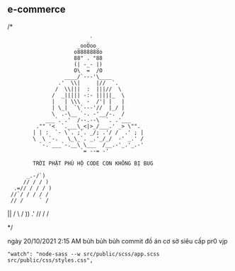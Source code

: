 ## e-commerce
/*
 
                             _`				                       
                          _ooOoo_				                     
                         o8888888o				                     
                         88" . "88				                     
                         (| -_- |)				                     
                         O\  =  /O				                     
                      ____/`---'\____				                 
                    .'  \\|     |//  `.			                 
                   /  \\|||  :  |||//  \			                 
                  /  _||||| -:- |||||_  \			               
                  |   | \\\  -  /'| |   |			               
                  | \_|  `\`---'//  |_/ |			               
                  \  .-\__ `-. -'__/-.  /			               
                ___`. .'  /--.--\  `. .'___			             
             ."" '<  `.___\_<|>_/___.' _> \"".			           
            | | :  `- \`. ;`. _/; .'/ /  .' ; |		           
            \  \ `-.   \_\_`. _.'_/_/  -' _.' /		           
              `-.`___`-.__\ \___  /__.-'_.'_.-'
                           `= --= -'                    

            TRỜI PHẬT PHÙ HỘ CODE CON KHÔNG BỊ BUG

          _.-/`)
         // / / )
      .=// / / / )
     //`/ / / / /
     // /     ` /
   ||         /
    \\       /
     ))    .'
         //    /
         /

*/

ngày 20/10/2021 2:15 AM bủh bủh bủh commit đồ án cơ sở siêu cấp pr0 vjp


    "watch": "node-sass --w src/public/scss/app.scss src/public/css/styles.css",